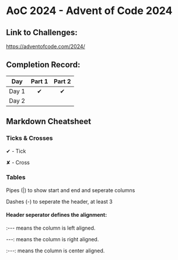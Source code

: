 # AoC 2024 - Advent of Code 2024

## Link to Challenges:
https://adventofcode.com/2024/

## Completion Record:

| Day   | Part 1   |  Part 2  |
| ----- |:--------:| :-------:|
| Day 1 | &#x2714; | &#x2714; |
| Day 2 |          |          |

## Markdown Cheatsheet

### Ticks & Crosses

&#x2714; - Tick

&#x2718; - Cross

### Tables

Pipes (|) to show start and end and seperate columns

Dashes (-) to seperate the header, at least 3

#### Header seperator defines the alignment:

:---  means the column is left aligned.

---:  means the column is right aligned.

:---: means the column is center aligned.
